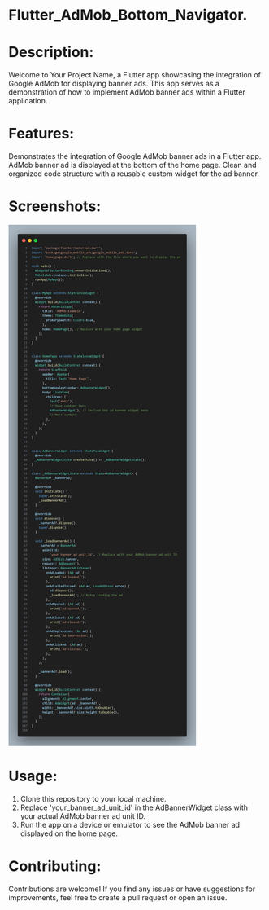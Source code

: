 # Flutter_AdMob_Bottom_Navigator.

# Description:

Welcome to Your Project Name, a Flutter app showcasing the integration of Google AdMob for displaying banner ads. This app serves as a demonstration of how to implement AdMob banner ads within a Flutter application.

# Features:

Demonstrates the integration of Google AdMob banner ads in a Flutter app.
AdMob banner ad is displayed at the bottom of the home page.
Clean and organized code structure with a reusable custom widget for the ad banner.

# Screenshots:
<img src="https://github.com/Ab-Aayan/Flutter_AdMob_Bottom_Navigator./blob/main/code.png?raw=true" />

# Usage:

1. Clone this repository to your local machine.
2. Replace 'your_banner_ad_unit_id' in the AdBannerWidget class with your actual AdMob banner ad unit ID.
3. Run the app on a device or emulator to see the AdMob banner ad displayed on the home page.

# Contributing:

Contributions are welcome! If you find any issues or have suggestions for improvements, feel free to create a pull request or open an issue.
